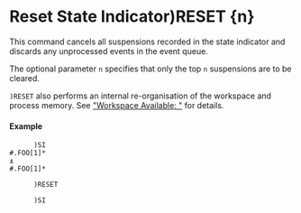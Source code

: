 




<h1 class="heading"><span class="name">Reset State Indicator</span><span class="command">)RESET {n}</span></h1>

This command cancels all suspensions recorded in the state indicator and discards any unprocessed events in the event queue.


The optional parameter `n` specifies that only the top `n` suspensions are to be cleared.


`)RESET` also performs an internal re-organisation of the workspace and process memory. See ["Workspace Available: "](../../system-functions/system-functions-a-z/system-functions-a-z/wa.md)  for details.

#### Example
```apl
      )SI
#.FOO[1]*
⍎
#.FOO[1]*
 
      )RESET
 
      )SI
```



